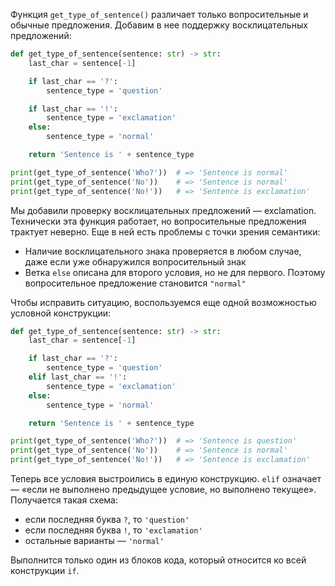 Функция `get_type_of_sentence()` различает только вопросительные и обычные предложения. Добавим в нее поддержку восклицательных предложений:

```python
def get_type_of_sentence(sentence: str) -> str:
    last_char = sentence[-1]

    if last_char == '?':
        sentence_type = 'question'

    if last_char == '!':
        sentence_type = 'exclamation'
    else:
        sentence_type = 'normal'

    return 'Sentence is ' + sentence_type

print(get_type_of_sentence('Who?'))  # => 'Sentence is normal'
print(get_type_of_sentence('No'))    # => 'Sentence is normal'
print(get_type_of_sentence('No!'))   # => 'Sentence is exclamation'
```

Мы добавили проверку восклицательных предложений — exclamation. Технически эта функция работает, но вопросительные предложения трактует неверно. Еще в ней есть проблемы с точки зрения семантики:

* Наличие восклицательного знака проверяется в любом случае, даже если уже обнаружился вопросительный знак
* Ветка `else` описана для второго условия, но не для первого. Поэтому вопросительное предложение становится `"normal"`

Чтобы исправить ситуацию, воспользуемся еще одной возможностью условной конструкции:

```python
def get_type_of_sentence(sentence: str) -> str:
    last_char = sentence[-1]

    if last_char == '?':
        sentence_type = 'question'
    elif last_char == '!':
        sentence_type = 'exclamation'
    else:
        sentence_type = 'normal'

    return 'Sentence is ' + sentence_type

print(get_type_of_sentence('Who?'))  # => 'Sentence is question'
print(get_type_of_sentence('No'))    # => 'Sentence is normal'
print(get_type_of_sentence('No!'))   # => 'Sentence is exclamation'
```

Теперь все условия выстроились в единую конструкцию. `elif` означает — «если не выполнено предыдущее условие, но выполнено текущее». Получается такая схема:

* если последняя буква `?`, то `'question'`
* если последняя буква `!`, то `'exclamation'`
* остальные варианты — `'normal'`

Выполнится только один из блоков кода, который относится ко всей конструкции `if`.

